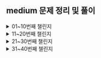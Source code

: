 ## medium 문제 정리 및 풀이

<details>
<summary>01~10번째 챌린지</summary>
<div markdown="1-10">

### 2. Get Return Type

> `ReturnType<T>`를 제네릭을 사용하지 않고 구현해보자.

```ts
// 예시
const fn = (v: boolean) => {
    if (v)
      return 1
    else
      return 2
  }
  
  type a = MyReturnType<typeof fn> // should be "1 | 2"
```

```ts
type MyReturnType<T> =  T extends (...args : any[]) => infer R ? R : any;
// 입력된 타입 T가 함수이면 함수의 반환타입이 사용되고, 그렇지 않으면 any타입이 사용된다.
// infer R를 응용하는 법
```

<hr />

### 3. Omit

> `Omit<T, K>`을 제네릭을 사용하지 않고 구현해보자. 
> `T` 타입의 모든 속성에서 `K`를 제외하고 타입을 구성한다.

```ts
// 예시
interface Todo {
    title: string
    description: string
    completed: boolean
}
  
type TodoPreview = MyOmit<Todo, 'description' | 'title'>
  
const todo: TodoPreview = {
    completed: false,
}
```

```ts
type MyOmit<T, K extends keyof T> = {
    [P in keyof T as P extends K ? never: P ]:T[P];
}
/*
    Omit은 Pick과 Exclude의 응용이므로
    type MyOmit<T, U extends keyof T> = Pick<T, Exclude<keyof T, U>>;
    로 표현 할 수 있다

    type Pick<T, K extends keyof T> = { [P in K]: T[P] } 이며
    type Exclude<T, U> = T extends U ? never : T 이므로
    [P in keyof T as P extends K ? never: P ]:T[P] 이다.

    T의 키 값들을 갖는 P가 K와 비교해서 맞다면 무시(never)하고,
    그렇지 않다면 P(T의 키 값인)로서 T 타입 내 속성으로 포함시킨 T[P]를 리턴
    Omit은 생략이란 뜻이므로 (T의 키 값 중 하나인)K를 포함시켜서는 안 된다
*/
```

<hr />

### 8. Readonly 2

> 두 개의 요소 T와 K를 갖는 제네릭 `MyReadonly2<T, K>`를 구현해보자.
> K는 T에 포함된 속성 셋이며 Readonly 값이어야 하며 T 내부의 나머지 값들의 타입은 readonly여선 안된다.

```ts
// 예시
interface Todo {
  title: string
  description: string
  completed: boolean
}

const todo: MyReadonly2<Todo, 'title' | 'description'> = {
  title: "Hey",
  description: "foobar",
  completed: false,
}

todo.title = "Hello" // Error: cannot reassign a readonly property
todo.description = "barFoo" // Error: cannot reassign a readonly property
todo.completed = true // OK
```

```ts
// 첫 번째 시도
 [P in keyof T as P extends K ? readonly P : P]: T[P] ;
// 접근 자체는 좋았으나 readonly가 return문에 쓰일 수 없음

// 두 번째 시도
type MyReadonly2<T, K = unknown> = {
  readonly [P in keyof T as P extends K ? P : never]: T[P]
} & T
// readonly Pick<T, K>와 T의 나머지를 & 연산자로 엮기
// 에러: Type 'false' does not satisfy the constraint 'true

// 세 번째 방법 (성공) 
type MyReadonly2<T, K extends keyof T = keyof T> = {
  // = keyof T는 매개변수가 하나만 왔을 때를 위한 선언문
  [P in keyof T as P extends K ? never : P]: T[P]
  // Exclude로 필터된 타입 내 속성은 그대로 유지
} & { 
  readonly [P in K]: T[P] 
  // Pick으로 필터된 타입 내 속성은 readonly를 적용
}
```

<hr/>

### 9. Deep Readonly

> 재귀적으로 서브 객체를 갖는 하나의 객체를 전부 readonly로 만드는 제네릭 `DeepReadonly<T>`를 구현하세요 
> 이번 챌린지에서는 객체를 다루는 법에 대해서 배울것입니다. 배열, 함수, 클래스 등은 고려하지 않아도 됩니다. 하지만 스스로 더 많은 케이스들에 대해서 생각해보고 도전해보세요.

```ts
// 예시
type X = { 
  x: { 
    a: 1
    b: 'hi'
  }
  y: 'hey'
}

type Expected = { 
  readonly x: { 
    readonly a: 1
    readonly b: 'hi'
  }
  readonly y: 'hey' 
}

const todo: DeepReadonly<X> // should be same as `Expected`
```

```ts
type DeepReadonly<T> = {
    readonly [P in keyof T]: keyof T[P] extends undefined ? T[P] : DeepReadonly<T[P]>
} // 재귀를 이용하여 key값 마다 내부로 들어가 readonly를 적용 (더 못 들어가면 undefined가 되므로 그 경우에는 빠져나옴)
```

<hr/>

### 10. Tuple to Union

>  주어진 하나의 튜플의 값들을 유니온으로 커버하는 제네릭 `TupleToUnion<T>`를 구현하세요.

```ts
// 예시 
type Arr = ['1', '2', '3']

const a: TupleToUnion<Arr> // expected to be '1' | '2' | '3'
```

```ts
// 첫 번째 방법 : 튜플을 전개하여 하나씩 꺼내는 방법(itor)
type TupleToUnion<T> = T extends unknown[] ? T[number] : never;

// 두 번째 방법 : 재귀적 방법으로 푸는 법
type TupleToUnion<T> = T extends [infer A,...infer B] ? ( A | TupleToUnion<B> ) : never;
```

<hr/>

### 12. Chainable Options

> 체이너블 옵션은 보통 자바스크립트에서 사용된다. 하지만 타입스크립트로 전환한다고 했을 때, 그것을 적절하게 타입으로 변환할 수 있을까요?
> 이번 챌린지에서는 두 개의 함수 `option(key, value)`과 `get()`을 갖는 객체나 클래스를 타이핑하게 됩니다.
> `option`에서는 주어진 키와 값으로 현재 구성 유형을 확장할 수 있고 `get`을 통해 최종 결과물에 접근해야 합니다.
> `key`는 `string` 타입만 받아야 하며 `value`는 아무 타입이나 받을 수 있습니다.

```ts
// 예시
declare const config: Chainable

const result = config
  .option('foo', 123)
  .option('name', 'type-challenges')
  .option('bar', { value: 'Hello World' })
  .get()

// expect the type of result to be:
interface Result {
  foo: number
  name: string
  bar: {
    value: string
  }
}
```

```ts
type Chainable<R extends {} = {}> = {
    option<K extends string, V>(key: K, value: V): Chainable<{[P in K]: V} & R>
    // key값인 K는 string만 받아야 하고 리턴 타입은 object여야 하므로 <R extends {}>로 명시
    // 이 제네릭은 재귀적으로 체이닝 되어야 하므로 리턴 타입에서 이전 체인에서 생성된 객체를 & 키워드로 추가
    get(): R
}
```

<hr/>

### 15. Last of Array

> 주어진 배열 `T`의 마지막 인자를 갖는 제네릭 `Last<T>`를 구현하세요.

```ts
// 예시
type arr1 = ['a', 'b', 'c']
type arr2 = [3, 2, 1]

type tail1 = Last<arr1> // expected to be 'c'
type tail2 = Last<arr2> // expected to be 1
```

```ts
// 배열을 spread operation을 사용해 마지막 요소와 나머지로 나누고 마지막 요소만을 리턴
type Last<T extends unknown[]> = T extends [...remains: unknown, last: infer L] ? L : never;
```

<hr />

### 16. Pop

> 주어진 배열 `T`에서 마지막 요소를 제외한 배열을 가지는 제네릭 `Pop<T>`를 구현하세요.

```ts
// 예시
type arr1 = ['a', 'b', 'c', 'd']
type arr2 = [3, 2, 1]

type re1 = Pop<arr1> // expected to be ['a', 'b', 'c']
type re2 = Pop<arr2> // expected to be [3, 2]
```

```ts
// 15번 Last of Array와 반대로 접근하여 배열의 마지막 값을 제외한 나머지 타입을 리턴
type Pop<T extends unknown[]> = T extends [...remains: infer R, last: unknown] ? R : never; 
```

<hr />

### 20. Promise.all

> Promise처럼 생긴 하나의 객체를 받고, 그 반환값이 Promise 상태에서 해제된 값(`Promise<T>`)의 타입을 갖는 함수 `PromiseAll`의 타입을 정의하세요.

```ts
// 예제
const promise1 = Promise.resolve(3);
const promise2 = 42;
const promise3 = new Promise<string>((resolve, reject) => {
  setTimeout(resolve, 100, 'foo');
});

// expected to be `Promise<[number, number, string]>`
const p = Promise.all([promise1, promise2, promise3] as const)
```

```ts
// PromiseAll이 갖는 매개변수 value는 튜플 구조를 갖는 배열이므로 readonly 처리된 [...T]가 된다
declare function PromiseAll<T extends unknown[]>(values: readonly [...T]): Promise<{
    [P in keyof T]: T[P] extends Promise<infer R> ? R : T[P]
    // 반환형의 Promise는 해당 키 값(T[P])이 만약 Promise라면 해당 Promise가 갖는 제네릭의 타입(infer R)을 반환하며 Promise가 아니라면 그대로 T[P]를 반환하도록 함
}>
```

<hr />

### 62. Type Lookup

> 가끔은 우리가 유니온 속성을 통해 속성 내부를 들여다보고 싶을 때가 있습니다.
> 이번 챌린지에서는 `type` 필드를 각각 갖는 유니온 `Cat | Dog` 내 상응하는 타입을 찾을겁니다.
> 바꿔 말하자면, 우리는 `Dog` 타입을 `Lookup<Dog | Cat, 'dog'>`로, `Cat` 타입을 `Lookup<Dog | Cat, 'cat'>`으로 얻어 낼 겁니다.

```ts
// 예시
interface Cat {
    type: 'cat'
    breeds: 'Abyssinian' | 'Shorthair' | 'Curl' | 'Bengal'
  }
  
  interface Dog {
    type: 'dog'
    breeds: 'Hound' | 'Brittany' | 'Bulldog' | 'Boxer'
    color: 'brown' | 'white' | 'black'
  }
  
  type MyDogType = LookUp<Cat | Dog, 'dog'> // expected to be `Dog`
```

```ts
// Union은 string 타입인 type 속성을 갖고, 이 유니온 내에 `type`이라는 키를 갖는 T(동물의 종류)로 필터링
// U extends { type: 'cat' } 이거나 U extends { type: 'dog' }일 때 해당하는 U(Dog | Cat) 타입을 리턴
type LookUp<U extends { type: string }, T extends U['type']> = U extends { type: T } ? U : never;
```

<hr />

</div>
</details>

<details>
<summary>11~20번째 챌린지</summary>
<div markdown="11-20">

### 106. Trim Left

> 주어진 문자열 타입을 받아 왼쪽 빈 칸을 없애는 `TrimLeft<T>`를 구현하세요.

```ts
// 예시
type trimed = TrimLeft<'  Hello World  '> // expected to be 'Hello World  '
```

```ts
// 첫 번째 방법
type TrimLeft<S extends string> = 
  S extends `${infer First}${infer Rest}` 
  // S를 앞글자와 나머지로 분류
    ? First extends ' '| '\n' | '\t' 
    // 만약 앞글자가 ' '(빈칸) '\n'(줄바꿈) '\t'(탭) 이라면
      ? TrimLeft<Rest> : S // 나머지 값을 재귀적으로 TrimLeft의 제네릭 인자로 넘김
    : never // 앞글자가 빈칸, 줄바꿈, 탭이 아니라면 리턴하지 않는다 

// 더 간편한 두 번째 방법
type TrimLeft<S extends string> =  S extends `${' ' | '\n' | '\t'}${infer R}` ? TrimLeft<R> : S
// 처음부터 First 대신 빈칸, 줄바꿈, 탭을 찾아 나머지를 재귀적으로 호출
```

- **타입스크립트의 타입 문법 내에서 문자열을 다루는 방법은 유용할 것 같으니 잘 알아두자**

<hr/>

### 108. Trim

> 문자열의 좌우측 빈칸을 없애는 제네릭 `Trim<T>`를 구현하세요.

```ts
// 예시
type trimed = Trim<'  Hello World  '> // expected to be 'Hello World'
```

```ts
// 타입 정의 없이 사용하면 길어지므로 Left와 Right를 따로 정의 한 후에
type TrimLeft<S extends string> = S extends `${' ' | '\n' | '\t'}${infer R}` ? TrimLeft<R> : S;
type TrimRight<S extends string> = S extends  `${infer L}${' ' | '\n' | '\t'}` ? TrimRight<L> : S;
// TrimRight의 매개변수로 TrimLeft<S>의 결과값을 넘겨주면 된다
type Trim<S extends string> = TrimRight<TrimLeft<S>>;
```

<hr />

### 110. Capitalize

> 나머지 문자는 그대로이면서 문자열의 맨 처음 글자만 대문자가 되는 제네릭 `Capitalize<T>`를 구현하세요.

```ts
// 예시
type capitalized = Capitalize<'hello world'> // expected to be 'Hello world'
```

```ts
type Capitalize<S extends string> = S extends `${infer First}${infer Remains}` ? `${Uppercase<First>}${Remains}` : S;
// 문자열을 앞뒤로 나누는 것은 앞 문제들로 배웠으니 Uppercase<S> 제네릭이 있다는 것을 알면 금방 풀 수 있는 문제
```

<hr/>

### 116. Replace

> 주어진 문자열 `S` 내에 있는 `From` 문자열을 `To` 문자열로 대체하는 제네릭 `Replace<S, From, To>`을 구현하세요.

```ts
// 예시
type replaced = Replace<'types are fun!', 'fun', 'awesome'> // expected to be 'types are awesome!'
```

```ts
type Replace<S extends string, From extends string, To extends string> 
    = '' extends From // 문자열이 아무것도 없을 때의 예외 처리용 구문
        ? S 
        : S extends `${infer Front}${From}${infer Last}` // 문자열 내에 `From`이 있다면 `From`을 중심으로 나누기
            ? `${Front}${To}${Last}` // `From` 문자열만 `To` 문자열로 변환시켜 리턴
            : S;
```

- 예외 처리를 잊지 말 것

<hr/>

### 119. ReplaceAll 

> 주어진 문자열 `S` 내에 있는 모든 `From` 문자열을 `To` 문자열로 바꾸는 제네릭 `ReplaceAll<S, From, To>`를 구현하세요.

```ts
// 예시
type replaced = ReplaceAll<'t y p e s', ' ', ''> // expected to be 'types'
```

```ts
type ReplaceAll<S extends string, From extends string, To extends string> 
= From extends '' // 문자열이 아무것도 없을 때의 예외 처리용 구문
    ? S 
    : S extends `${infer Front}${From}${infer Last}` // 문자열 내에 `From`이 있다면 `From`을 중심으로 나누기
        ? `${Front}${To}${ReplaceAll<Last, From, To>}` 
        // 해당 문자열은 앞에서부터 바꿔나가므로 바뀐 문자열을 제외한 Last 문자열들만 ReplaceAll의 매개변수로 재귀
        : S;
```

<hr />

### 191. Append Argument

> 함수 Fn을 첫 번째 인수로, A를 두번째 인수로 사용하고 원래 함수인 Fn의 매개변수로 A가 추가된 오버로드 함수 를 생성하는 제네릭 `AppendArgument<Fn, A>`을 구현하세요.

```ts
// 예시
type Fn = (a: number, b: string) => number

type Result = AppendArgument<Fn, boolean> 
// expected be (a: number, b: string, x: boolean) => number
```

```ts
type AppendArgument<Fn, A> 
    = Fn extends (...arg:[...infer Args]) => infer R 
        ? (...arg:[...Args, A]) => R // 주어진 함수의 리턴 타입은 동일해야 함
        : never
```

<hr />

### 296. Permutation 

> 유니온 값으로 받은 타입을 순열로 변환하는 제네릭을 구현하세요.

```ts
// 예시
type perm = Permutation<'A' | 'B' | 'C'>; // ['A', 'B', 'C'] | ['A', 'C', 'B'] | ['B', 'A', 'C'] | ['B', 'C', 'A'] | ['C', 'A', 'B'] | ['C', 'B', 'A']
```

```ts
type Permutation<T, U = T> 
    = [U] extends [never] // 두 번째 매개변수가 없다면 빈 배열을 리턴
        ? [] 
        : T extends never // 더이상 순회할 수 없을 때란 Exclude로 배열 내에 아무 요소가 없을 때임
            ? [] 
            : [T, ...Permutation<Exclude<U, T>>] // T를 배열에 위치시키고 T와 U를 제외한 나머지 요소로 재귀
```

- 순열 알고리즘에 대한 내용은 [이 페이지](https://minusi.tistory.com/entry/%EC%88%9C%EC%97%B4-%EC%95%8C%EA%B3%A0%EB%A6%AC%EC%A6%98-Permutation-Algorithm)를 참고할 것

<hr/>

### 298. Length of String

> 문자열의 길이를 계산하는 제네릭 `LengthOfString<S>`를 구현하세요.

```ts
type SplitString<S> 
  = S extends `${infer First}${infer Remains}` 
    ? [First, ...SplitString<Remains>] // 재귀적으로 문자열을 분리하여 배열화
    : [];
type LengthOfString<S extends string> = SplitString<S>['length']; // 튜플에 정의된 length 값을 리턴
```

<hr/>

### 459. Flatten 

> 배열 내 모든 요소의 깊이가 같아지도록 하는 제네릭 `Flatten<A>`를 구현하세요.

```ts
// 예시
type flatten = Flatten<[1, 2, [3, 4], [[[5]]]]> // [1, 2, 3, 4, 5]
```

```ts
type Flatten<T>  
    = T extends unknown[] 
        ? T extends [infer A, ...infer R] 
            ? [...Flatten<A>, ...Flatten<R>] // 재귀적으로 배열 내 모든 요소를 나누어 순환 (Divide)
            : [] 
        : [T]; // 단 하나의 요소가 남는다면 해당 요소를 반환 (and Conquer)
```

<hr/>

### 527. Append to object

> 인터페이스에 새 필드를 추가하는 제네릭을 구현하세요. 이 제네릭은 세 개의 매개변수를 가집니다. 반환값은 반드시 새 필드를 갖는 객체여야 합니다.

```ts
// 예시
type Test = { id: '1' }
type Result = AppendToObject<Test, 'value', 4> // expected to be { id: '1', value: 4 }
```

```ts
type merge<T> = {
    [P in keyof T]: T[P]
}
type AppendToObject<T, U extends string, V> = merge<{ [key in U]:V } & T>
```

<hr/>

</div>
</details>

<details>
<summary>21~30번째 챌린지</summary>
<div markdown="21-30">

### 529. Absolute

> 문자열이나 큰 정수, 정수를 받아 문자열로 된 절대값을 출력하는 제네릭 `Absolute`를 구현하세요.

```ts
// 예시
type Test = -100;
type Result = Absolute<Test>; // expected to be "100"
```

```ts
type Absolute<T extends number | string | bigint> = `${T}` extends `-${infer S}` ? `${S}` : `${T}`;
```

<hr/>

### 531. String to Union

> 제네릭 `StringToUnion<S>`를 구현하세요. 매개변수로 문자열을 갖습니다. 출력은 반드시 입력한 문자열의 철자들이어야 합니다.

```ts
// 예시
type Test = '123';
type Result = StringToUnion<Test>; // expected to be "1" | "2" | "3"
```

```ts
type StringToUnion<T extends string> 
    = T extends `${infer First}${infer Remains}` 
        ? First | StringToUnion<Remains> // 문자열을 나누어 재귀하면서 철자 하나씩 유니온에 추가시킴
        : never
```

<hr />

### 599. Merge

> 두 타입을 하나의 새 타입으로 합치세요. 두번째로 주어진 타입의 키는 첫번째로 주어진 타입을 덮어쓸 수 있습니다.

```ts
// 첫 번째 방법
type CreateMergedType<T> = {
    [P in keyof T]: T[P]
}
type Merge<F, S> = CreateMergedType<{
    [P in keyof F as P extends keyof S ? never : P]: F[P]
    // S 내 키 중에 F 내 키와 같은 키는 반환하지 않는다
} & S>

// 두 번째 방법
type Merge<F, S> = {
    [P in keyof (F & S)] : P extends keyof S // F와 S의 키들을 전부 순회하며 S에 있는 키인지 검사
    ? S[P] // S의 필드를 먼저 채워넣고
    : P extends keyof F 
        ? F[P] // 그 후에 F의 필드를 채워넣음 (공통된 부분은 override 되지 않음)
        : never 
};
```

<hr />

### 610. CamelCase

> KebabCase로 표현된 문자열을 CamelCase로 치환하는 제네릭 `CamelCase<S>`를 구현하세요. 문자열은 `-` 문자로 나누어져 있을 수도 있고, 이 문자로 나누어져있을 경우 해당 문자를 지우고 그 다음에 특수 문자가 아닌 알파벳이 온다면 해당 알파벳을 대문자로 변환하세요.

```ts
// 예시
type result = CamelCase<for-bar-baz> // expected 'forBarBaz'
```

```ts
// 첫 번째 시도: `Expect<Equal<CamelCase<'foo--bar----baz'>, 'foo-Bar---Baz'>>`를 통과하지 못함
type Failed_CamelCase<S> 
    = S extends `${infer Front}-${infer Target}${infer Remains}` // '-' 문자 앞 부분, '-' 문자, '-'의 바로 다음 문자(Target), 나머지로 분리
        ? Target extends Uppercase<Target> // 타겟 문자가 대문자라면
            ? `${Front}-${Target}${CamelCase<Remains>}` // 타겟을 그대로 둔 채로 나머지를 매개변수로 하여 CamelCase로 재귀
            : `${Front}${Uppercase<Target>}${CamelCase<Remains>}` // 대문자가 아니라면 -를 지우고 Uppercase를 적용 후 나머지를 재귀
        : S;

// 두 번째 시도: Capitalize를 사용하여 해결
type CamelCase<S>
    = S extends `${infer Front}${infer Remains}` // 두 부분으로 나누고
        ? Front extends '-' // 앞 문자가 '-'라면
            ? Remains extends Capitalize<Remains> // 나머지 부분이 이미 Capitalize된 문자열인지 확인
                ? `${Front}${CamelCase<Remains>}` // 참이라면 '-'를 없애지 않고 나머지 문자열을 매개변수로 재귀
                : CamelCase<Capitalize<Remains>> // 거짓이라면 '-'를 제거하고 나머지 문자열로 재귀
            : `${Front}${CamelCase<Remains>}` // Capitalize되지 않았다면 '-'를 제거하고 나머지 문자열로 재귀
        : S
```

<hr />

### 612. KebabCase

> 주어진 문자열을 KebabCase로 치환하는 제네릭 `KebabCase<S>`를 구현하세요. 

```ts
// 예시
type result = KebabCase<FooBarBaz> // expected 'for-bar-baz'
```

```ts
type KebabCase<S, T extends string = ''> 
    = S extends `${infer First}${infer Remains}` // 주어진 문자열을 두 부분으로 나누기
        ? First extends Lowercase<First> // 첫 글자가 소문자라면
            ? `${First}${KebabCase<Remains, '-'>}` // 그대로 두고 나머지 부분과 앞에 붙일 '-' 문자를 설정
            : `${T}${Lowercase<First>}${KebabCase<Remains, '-'>}` 
            // First가 대문자라면 소문자로 바꾸고 앞에 '-'를 붙인다
        : S
```

<hr />

### 645. Diff

> `O`와 `O1`의 차집합인 객체를 반환하는 제네릭 `Diff<O, O1>`을 구현하세요.

```ts
// 예시 없음
```

```ts
// Pick과 Exclude를 쓰는 방법
type Diff<O, O1> = Pick<O1 & O, Exclude<keyof O1, keyof O>>

// 이는 Omit으로 줄여 쓸 수 있다
type Diff<O, O1> = Omit<O & O1, keyof (O | O1) >
```

<hr />

### 949. AnyOf

> 파이썬 같은 `any` 함수를 타입 시스템에서 구현하세요. 매개변수로 배열을 받으며 배열 내에 하나라도 `true`값이 있다면 `true`를 리턴합니다. 빈 배열이 주어진다면 `false`를 리턴합니다.

```ts
// 예시
type Sample1 = AnyOf<[1, "", false, [], {}]>; // expected to be true.
type Sample2 = AnyOf<[0, "", false, [], {}]>; // expected to be false.
```

```ts
type AnyOf<T extends readonly any[]> 
    = T[number] extends infer Args | {} // 튜플 T 내에 있는 객체와 요소들을 나눔
        ? Exclude<Args, 0 | '' | [] | false> extends never // 요소들 중에 0, '', [], false는 never처리
            ? false 
            : true
        : false
```

- 참고: 파이썬의 any 함수

```python
def any(iterable): # itarable을 매개변수로 받는 any 함수
    for element in iterable: # itarable 객체를 돌며
        if element: # element가 true라면 True를 리턴
            return True
    return False # 파이썬의 Falsy 오브젝트는 False, None, 0, 0.0, 0L, Oj, "", [], (), {} 가 있다
```


<hr />

### 1042. IsNever

> `T` 타입을 받는 제네릭 `IsNever<T>`를 구현하세요. 타입이 `never`라면 `true`를, 아니라면 `false`를 출력하세요.

```ts
// 예시
type A = IsNever<never>  // expected to be true
type B = IsNever<undefined> // expected to be false
type C = IsNever<null> // expected to be false
type D = IsNever<[]> // expected to be false
type E = IsNever<number> // expected to be false
```

```ts
// type IsNever<T> = T extends never ? true : false; 로 적어서는 안된다
type IsNever<T> = [T] extends [never] ? true : false; 
```

<hr />

### 1097. IsUnion 

> 유니온인 타입 `T`를 받았을 때 `true`를 출력하는 제네릭 `IsUnion<T>`를 구현하세요.

```ts
// 예시
type case1 = IsUnion<string>  // false
type case2 = IsUnion<string|number>  // true
type case3 = IsUnion<[string|number]>  // false
```

```ts
// type IsUnion<T> = T extends infer L | infer R ? true : false;
type IsUnion<T, K = T> 
    = T extends K 
        ? [K] extends [T] 
            ? false 
            : true 
        : never;
```

<hr />

### 1130. ReplaceKeys

> 세 개의 매개변수를 받아 유니온 타입 내의 키들을 바꾸는 제네릭 `ReplaceKeys<U, T, Y>`를 구현하세요.
> 만약 타입에 `Y`로 설정하고자 하는 키가 없다면 건너뛰세요.

```ts
// 예시
type NodeA = {
  type: 'A'
  name: string
  flag: number
}

type NodeB = {
  type: 'B'
  id: number
  flag: number
}

type NodeC = {
  type: 'C'
  name: string
  flag: number
}


type Nodes = NodeA | NodeB | NodeC

type ReplacedNodes = ReplaceKeys<Nodes, 'name' | 'flag', {name: number, flag: string}> 
// {type: 'A', name: number, flag: string} | {type: 'B', id: number, flag: string} | {type: 'C', name: number, flag: string} 
// would replace name from string to number, replace flag from number to string.

type ReplacedNotExistKeys = ReplaceKeys<Nodes, 'name', {aa: number}> 
// {type: 'A', name: never, flag: number} | NodeB | {type: 'C', name: never, flag: number} 
// would replace name to never
```

```ts
type ReplaceKeys<U, T, Y> = {
    [P in keyof U] : P extends T // U의 키들이 T에 존재한다면
        ? P extends keyof Y  // 또한 Y의 키가 P(U의 키들)에 있다면
            ? Y[P] // Y[P]로 키를 설정
            : never // 아니라면 never
        : U[P]; // Y의 키가 없다면 U의 키로 유지
}
```

<hr />

</div>
</details>

<details>
<summary>31~40번째 챌린지</summary>
<div markdown="31-40">

### 1367. Remove Index Signature

> 객체 타입들에서 숫자나 문자열의 키로 접근 가능한 인덱스 시그니처(index signature)를 삭제하는 제네릭 `RemoveIndexSignature<T>`를 구현하세요

```ts
// 예시
type Foo = {
  [key: string]: any;
  foo(): void;
}

type A = RemoveIndexSignature<Foo>  // expected { foo(): void }
```

```ts
// 첫 번째 시도: P가 string이거나 number라면 never를 반환하도록 하였으나 실패
// type RemoveIndexSignature<T> = {
//     [P in keyof T] : P extends [string | number] ? never : T[P];
// }
type RemoveIndexSignature<T> = {
    [P in keyof T as string extends P ? never : number extends P ? never : P]: T[P];
    // 타입을 구성하는 삼항연산자에서는 유니온 타입으로 extends 키워드를 사용할 수 없다
}
```

- 인덱스 시그니처에 관한 내용은 [이 페이지](https://heropy.blog/2020/01/27/typescript/)와 [이 페이지](https://radlohead.gitbook.io/typescript-deep-dive/type-system/index-signatures)에서 확인할 수 있다.

<hr />

</div>
</details>